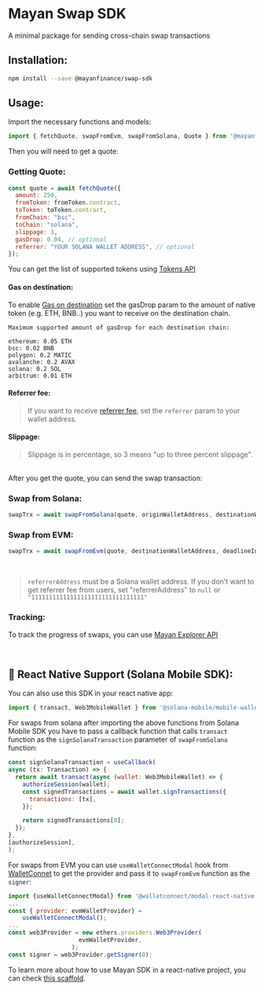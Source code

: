 
# Mayan Swap SDK
A minimal package for sending cross-chain swap transactions

## Installation:

```bash
npm install --save @mayanfinance/swap-sdk
```

## Usage: 

Import the necessary functions and models: 

```javascript
import { fetchQuote, swapFromEvm, swapFromSolana, Quote } from '@mayanfinance/swap-sdk'
```

Then you will need to get a quote:

### Getting Quote:
```javascript
const quote = await fetchQuote({
  amount: 250,
  fromToken: fromToken.contract,
  toToken: toToken.contract,
  fromChain: "bsc",
  toChain: "solana",
  slippage: 3,
  gasDrop: 0.04, // optional
  referrer: "YOUR SOLANA WALLET ADDRESS", // optional
});
```

You can get the list of supported tokens using [Tokens API](https://price-api.mayan.finance/swagger/)

#### Gas on destination:
To enable [Gas on destination](https://docs.mayan.finance/dapp/gas-on-destination) set the gasDrop param to the amount of native token (e.g. ETH, BNB..) you want to receive on the destination chain.


```
Maximum supported amount of gasDrop for each destination chain:

ethereum: 0.05 ETH
bsc: 0.02 BNB
polygon: 0.2 MATIC
avalanche: 0.2 AVAX
solana: 0.2 SOL
arbitrum: 0.01 ETH
```

#### Referrer fee:
> If you want to receive [referrer fee](https://docs.mayan.finance/integration/referral), set the `referrer` param to your wallet address.

#### Slippage:
> Slippage is in percentage, so 3 means "up to three percent slippage".

<br />
After you get the quote, you can send the swap transaction:

### Swap from Solana:

```javascript
swapTrx = await swapFromSolana(quote, originWalletAddress, destinationWalletAddress, deadlineInSeconds, referrerAddress, signSolanaTransaction, solanaConnection)
```

### Swap from EVM:

```javascript
swapTrx = await swapFromEvm(quote, destinationWalletAddress, deadlineInSeconds, referrerAddress, provider, signer)
```
<br />

>```referrerAddress``` must be a Solana wallet address. If you don't want to get referrer fee from users, set "referrerAddress" to ```null``` or ```"11111111111111111111111111111111"```
### Tracking:
To track the progress of swaps, you can use [Mayan Explorer API](https://explorer-api.mayan.finance/swagger/)


<br />

## 📱 React Native Support (Solana Mobile SDK):

You can also use this SDK in your react native app:
<br />
```javascript
import { transact, Web3MobileWallet } from '@solana-mobile/mobile-wallet-adapter-protocol-web3js';
```

For swaps from solana after importing the above functions from Solana Mobile SDK you have to pass a callback function that calls `transact` function as the `signSolanaTransaction` parameter of `swapFromSolana` function:


```javascript
const signSolanaTransaction = useCallback(
async (tx: Transaction) => {
  return await transact(async (wallet: Web3MobileWallet) => {
    authorizeSession(wallet);
    const signedTransactions = await wallet.signTransactions({
      transactions: [tx],
    });

    return signedTransactions[0];
  });
},
[authorizeSession],
);
```

For swaps from EVM you can use `useWalletConnectModal` hook from  [WalletConnet](https://github.com/WalletConnect/modal-react-native) to get the provider and pass it to `swapFromEvm` function as the `signer`:

```javascript
import {useWalletConnectModal} from '@walletconnect/modal-react-native';
...
const { provider: evmWalletProvider} =
    useWalletConnectModal();
...
const web3Provider = new ethers.providers.Web3Provider(
                    evmWalletProvider,
                  );
const signer = web3Provider.getSigner(0);
```

To learn more about how to use Mayan SDK in a react-native project, you can check [this scaffold](https://github.com/mayan-finance/react-native-scaffold).